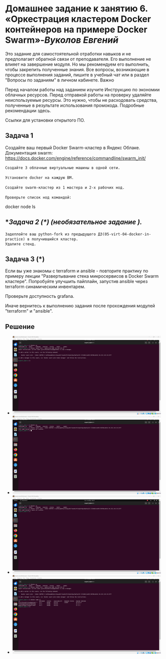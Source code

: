 # **Домашнее задание к занятию 6. «Оркестрация кластером Docker контейнеров на примере Docker Swarm»**-***Вуколов Евгений***

Это задание для самостоятельной отработки навыков и не предполагает обратной связи от преподавателя. Его выполнение не влияет на завершение модуля. Но мы рекомендуем его выполнить, чтобы закрепить полученные знания. Все вопросы, возникающие в процессе выполнения заданий, пишите в учебный чат или в раздел "Вопросы по заданиям" в личном кабинете.
Важно

Перед началом работы над заданием изучите Инструкцию по экономии облачных ресурсов. Перед отправкой работы на проверку удаляйте неиспользуемые ресурсы. Это нужно, чтобы не расходовать средства, полученные в результате использования промокода. Подробные рекомендации здесь.

Ссылки для установки открытого ПО.
## **Задача 1**

Создайте ваш первый Docker Swarm-кластер в Яндекс Облаке. Документация swarm: https://docs.docker.com/engine/reference/commandline/swarm_init/

    Создайте 3 облачные виртуальные машины в одной сети.

    Установите docker на каждую ВМ.

    Создайте swarm-кластер из 1 мастера и 2-х рабочих нод.

    Проверьте список нод командой:

docker node ls


## **Задача 2 (*) (необязательное задание *).**

    Задеплойте ваш python-fork из предыдущего ДЗ(05-virt-04-docker-in-practice) в получившийся кластер.
    Удалите стенд.

## **Задача 3 (*)**

Если вы уже знакомы с terraform и ansible - повторите практику по примеру лекции "Развертывание стека микросервисов в Docker Swarm кластере". Попробуйте улучшить пайплайн, запустив ansible через terraform синамическим инвентарем.

Проверьте доступность grafana.

Иначе вернитесь к выполнению задания после прохождения модулей "terraform" и "ansible".

## **Решение**

- ![scrinshot](https://github.com/Evgenii-379/05-virt-05-docker-swarm/blob/main/Снимок%20экрана%202024-11-04%20003316.png)
- ![scrinshot](https://github.com/Evgenii-379/05-virt-05-docker-swarm/blob/main/Снимок%20экрана%202024-11-04%20003534.png)
- ![scrinshot](https://github.com/Evgenii-379/05-virt-05-docker-swarm/blob/main/Снимок%20экрана%202024-11-04%20003713.png)
- ![scrinshot](https://github.com/Evgenii-379/05-virt-05-docker-swarm/blob/main/Снимок%20экрана%202024-11-04%20003618.png)

